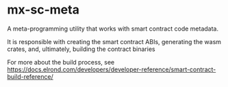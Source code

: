 # mx-sc-meta

A meta-programming utility that works with smart contract code metadata.

It is responsible with creating the smart contract ABIs, generating the wasm crates, and, ultimately, building the contract binaries

For more about the build process, see https://docs.elrond.com/developers/developer-reference/smart-contract-build-reference/
